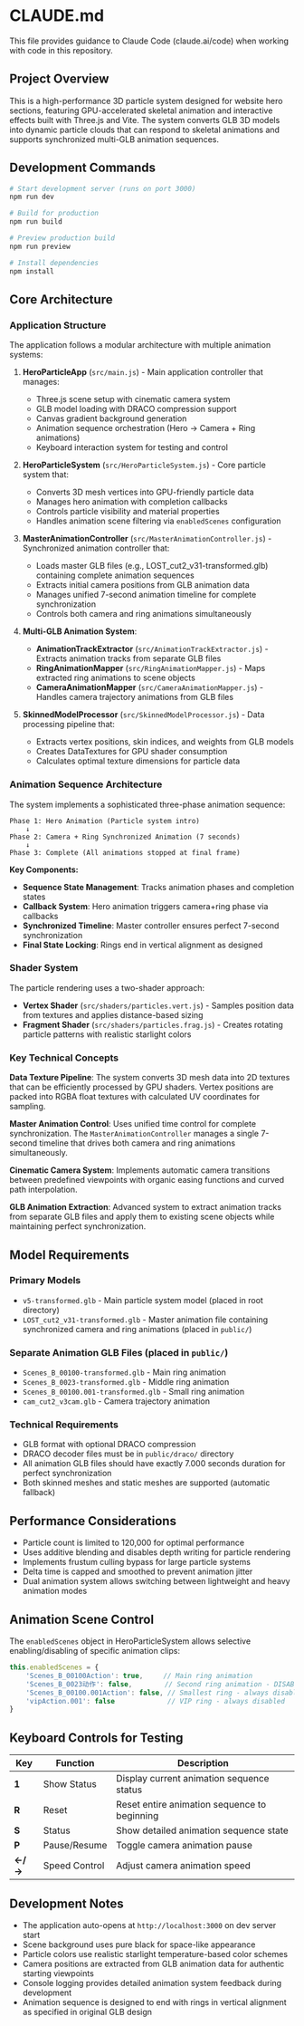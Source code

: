 # CLAUDE.md

This file provides guidance to Claude Code (claude.ai/code) when working with code in this repository.

## Project Overview

This is a high-performance 3D particle system designed for website hero sections, featuring GPU-accelerated skeletal animation and interactive effects built with Three.js and Vite. The system converts GLB 3D models into dynamic particle clouds that can respond to skeletal animations and supports synchronized multi-GLB animation sequences.

## Development Commands

```bash
# Start development server (runs on port 3000)
npm run dev

# Build for production
npm run build

# Preview production build
npm run preview

# Install dependencies
npm install
```

## Core Architecture

### Application Structure

The application follows a modular architecture with multiple animation systems:

1. **HeroParticleApp** (`src/main.js`) - Main application controller that manages:
   - Three.js scene setup with cinematic camera system
   - GLB model loading with DRACO compression support
   - Canvas gradient background generation
   - Animation sequence orchestration (Hero → Camera + Ring animations)
   - Keyboard interaction system for testing and control

2. **HeroParticleSystem** (`src/HeroParticleSystem.js`) - Core particle system that:
   - Converts 3D mesh vertices into GPU-friendly particle data
   - Manages hero animation with completion callbacks
   - Controls particle visibility and material properties
   - Handles animation scene filtering via `enabledScenes` configuration

3. **MasterAnimationController** (`src/MasterAnimationController.js`) - Synchronized animation controller that:
   - Loads master GLB files (e.g., LOST_cut2_v31-transformed.glb) containing complete animation sequences
   - Extracts initial camera positions from GLB animation data
   - Manages unified 7-second animation timeline for complete synchronization
   - Controls both camera and ring animations simultaneously

4. **Multi-GLB Animation System**:
   - **AnimationTrackExtractor** (`src/AnimationTrackExtractor.js`) - Extracts animation tracks from separate GLB files
   - **RingAnimationMapper** (`src/RingAnimationMapper.js`) - Maps extracted ring animations to scene objects
   - **CameraAnimationMapper** (`src/CameraAnimationMapper.js`) - Handles camera trajectory animations from GLB files

5. **SkinnedModelProcessor** (`src/SkinnedModelProcessor.js`) - Data processing pipeline that:
   - Extracts vertex positions, skin indices, and weights from GLB models
   - Creates DataTextures for GPU shader consumption
   - Calculates optimal texture dimensions for particle data

### Animation Sequence Architecture

The system implements a sophisticated three-phase animation sequence:

```
Phase 1: Hero Animation (Particle system intro)
    ↓
Phase 2: Camera + Ring Synchronized Animation (7 seconds)
    ↓
Phase 3: Complete (All animations stopped at final frame)
```

**Key Components:**
- **Sequence State Management**: Tracks animation phases and completion states
- **Callback System**: Hero animation triggers camera+ring phase via callbacks
- **Synchronized Timeline**: Master controller ensures perfect 7-second synchronization
- **Final State Locking**: Rings end in vertical alignment as designed

### Shader System

The particle rendering uses a two-shader approach:

- **Vertex Shader** (`src/shaders/particles.vert.js`) - Samples position data from textures and applies distance-based sizing
- **Fragment Shader** (`src/shaders/particles.frag.js`) - Creates rotating particle patterns with realistic starlight colors

### Key Technical Concepts

**Data Texture Pipeline**: The system converts 3D mesh data into 2D textures that can be efficiently processed by GPU shaders. Vertex positions are packed into RGBA float textures with calculated UV coordinates for sampling.

**Master Animation Control**: Uses unified time control for complete synchronization. The `MasterAnimationController` manages a single 7-second timeline that drives both camera and ring animations simultaneously.

**Cinematic Camera System**: Implements automatic camera transitions between predefined viewpoints with organic easing functions and curved path interpolation.

**GLB Animation Extraction**: Advanced system to extract animation tracks from separate GLB files and apply them to existing scene objects while maintaining perfect synchronization.

## Model Requirements

### Primary Models
- `v5-transformed.glb` - Main particle system model (placed in root directory)
- `LOST_cut2_v31-transformed.glb` - Master animation file containing synchronized camera and ring animations (placed in `public/`)

### Separate Animation GLB Files (placed in `public/`)
- `Scenes_B_00100-transformed.glb` - Main ring animation
- `Scenes_B_0023-transformed.glb` - Middle ring animation  
- `Scenes_B_00100.001-transformed.glb` - Small ring animation
- `cam_cut2_v3cam.glb` - Camera trajectory animation

### Technical Requirements
- GLB format with optional DRACO compression
- DRACO decoder files must be in `public/draco/` directory
- All animation GLB files should have exactly 7.000 seconds duration for perfect synchronization
- Both skinned meshes and static meshes are supported (automatic fallback)

## Performance Considerations

- Particle count is limited to 120,000 for optimal performance
- Uses additive blending and disables depth writing for particle rendering
- Implements frustum culling bypass for large particle systems
- Delta time is capped and smoothed to prevent animation jitter
- Dual animation system allows switching between lightweight and heavy animation modes

## Animation Scene Control

The `enabledScenes` object in HeroParticleSystem allows selective enabling/disabling of specific animation clips:

```javascript
this.enabledScenes = {
    'Scenes_B_00100Action': true,     // Main ring animation
    'Scenes_B_0023动作': false,        // Second ring animation - DISABLED
    'Scenes_B_00100.001Action': false, // Smallest ring - always disabled
    'vipAction.001': false             // VIP ring - always disabled
}
```

## Keyboard Controls for Testing

| Key | Function | Description |
|-----|----------|-------------|
| **1** | Show Status | Display current animation sequence status |
| **R** | Reset | Reset entire animation sequence to beginning |
| **S** | Status | Show detailed animation sequence state |
| **P** | Pause/Resume | Toggle camera animation pause |
| **←/→** | Speed Control | Adjust camera animation speed |

## Development Notes

- The application auto-opens at `http://localhost:3000` on dev server start
- Scene background uses pure black for space-like appearance
- Particle colors use realistic starlight temperature-based color schemes
- Camera positions are extracted from GLB animation data for authentic starting viewpoints
- Console logging provides detailed animation system feedback during development
- Animation sequence is designed to end with rings in vertical alignment as specified in original GLB design